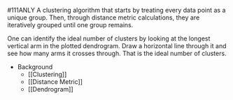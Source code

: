 #111ANLY 
A clustering algorithm that starts by treating every data point as a unique group. Then, through distance metric calculations, they are iteratively grouped until one group remains.

One can identify the ideal number of clusters by looking at the longest vertical arm in the plotted dendrogram. Draw a horizontal line through it and see how many arms it crosses through. That is the ideal number of clusters.

- Background
	- [[Clustering]]
	- [[Distance Metric]]
	- [[Dendrogram]]